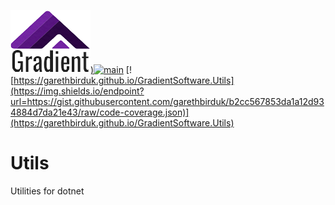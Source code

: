 [![gradient.utils](https://raw.githubusercontent.com/garethbirduk/GradientSoftware.Utils/main/resources/icon.png))](https://github.com/garethbirduk/GradientSoftware.Utils)[![main](https://github.com/garethbirduk/GradientSoftware.Utils/actions/workflows/main.yml/badge.svg)](https://github.com/garethbirduk/GradientSoftware.Utils/actions)
[![https://garethbirduk.github.io/GradientSoftware.Utils](https://img.shields.io/endpoint?url=https://gist.githubusercontent.com/garethbirduk/b2cc567853da1a12d934884d7da21e43/raw/code-coverage.json)](https://garethbirduk.github.io/GradientSoftware.Utils)


# Utils
Utilities for dotnet
